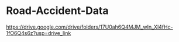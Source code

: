 # Road-Accident-Data
https://drive.google.com/drive/folders/17U0ah6Q4MJM_wIn_Xl4fHc-1fO6Q4s6z?usp=drive_link
